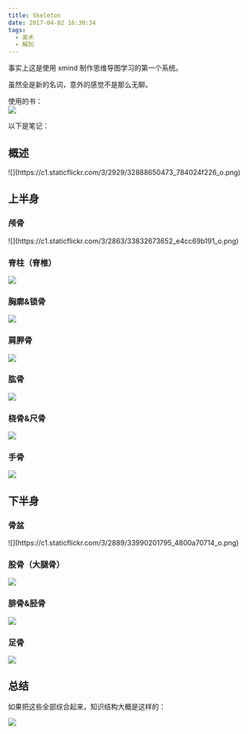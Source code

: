 ```yaml
---
title: Skeleton
date: 2017-04-02 16:30:34
tags:
  - 美术
  - 解剖
---
```


事实上这是使用 xmind 制作思维导图学习的第一个系统。

虽然全是新的名词，意外的感觉不是那么无聊。

使用的书：  
![](https://images-cn.ssl-images-amazon.com/images/I/51wtqEI3x9L.jpg)

以下是笔记：

<h2>概述</h2> 
![](https://c1.staticflickr.com/3/2929/32888650473_784024f226_o.png)

<h2>上半身</h2>  
<h3>颅骨</h3>
![](https://c1.staticflickr.com/3/2863/33832673652_e4cc69b191_o.png)

<h3>脊柱（脊椎）</h3>

![](https://c2.staticflickr.com/4/3755/32921154843_800f1a384a_o.png)

<h3>胸廓&锁骨</h3>

![](https://c2.staticflickr.com/4/3836/33605270211_b12b5f6aab_o.png)

<h3>肩胛骨</h3>

![](https://c1.staticflickr.com/3/2868/33990202225_08f03cc922_o.png)

<h3> 肱骨 </h3>

![](https://c1.staticflickr.com/3/2882/33990197545_75e8bf4155_o.png)

<h3>桡骨&尺骨</h3>

![](https://c1.staticflickr.com/3/2806/33990202725_300ed1826c_o.png)

<h3>手骨</h3>

![](https://c1.staticflickr.com/3/2884/33832673862_6106679d31_o.png)

<h2>下半身</h2>

<h3>骨盆</h3>  
![](https://c1.staticflickr.com/3/2889/33990201795_4800a70714_o.png)

<h3>股骨（大腿骨）</h3>

![](https://c1.staticflickr.com/3/2882/33177278683_1ba6a7a874_o.png)

<h3>腓骨&胫骨</h3>

![](https://c1.staticflickr.com/3/2817/33948590056_5e5838a8d4_o.png)

<h3>足骨</h3>

![](https://c1.staticflickr.com/3/2886/33832674072_e16f6a2d3d_o.png)

<h2>总结</h2>

如果把这些全部综合起来，知识结构大概是这样的：

![](https://c1.staticflickr.com/3/2920/33832672212_e9a20267e6_o.png)
